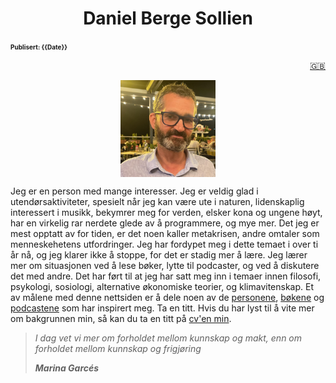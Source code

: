 <head>  
    <link rel="stylesheet" href="styles.css">
</head>
<div style="text-align: center;">

<h1>Daniel Berge Sollien</h1>
</div>

<font size="1">**Publisert: {{Date}}**</font>
<a href="index_english.md">

<div style="text-align: right">🇬🇧</div>
</a>

<img
 style="display: block;
           margin-left: auto;
           margin-right: auto;
           width: 30%;"
    src="Me_Summer_smaller.jpg">
</img>

Jeg er en person med mange interesser. Jeg er veldig glad i utendørsaktiviteter, spesielt når jeg kan være ute i naturen, lidenskaplig interessert i musikk, bekymrer meg for verden, elsker kona og ungene høyt, har en virkelig rar nerdete glede av å programmere, og mye mer. Det jeg er mest opptatt av for tiden, er det noen kaller metakrisen, andre omtaler som menneskehetens utfordringer. Jeg har fordypet meg i dette temaet i over ti år nå, og jeg klarer ikke å stoppe, for det er stadig mer å lære. Jeg lærer mer om situasjonen ved å lese bøker, lytte til podcaster, og ved å diskutere det med andre. Det har ført til at jeg har satt meg inn i temaer innen filosofi, psykologi, sosiologi, alternative økonomiske teorier, og klimavitenskap. Et av målene med denne nettsiden er å dele noen av de <a href="folk.md">personene</a>, <a href="bøker.md">bøkene</a> og <a href="podcasts.md">podcastene</a> som har inspirert meg. Ta en titt.
Hvis du har lyst til å vite mer om bakgrunnen min, så kan du ta en titt på <a href="cv.md">cv'en min</a>.

> _I dag vet vi mer om forholdet mellom kunnskap og makt, enn om forholdet mellom kunnskap og frigjøring_<br>
>
> <cite>**Marina Garcés**</cite>
